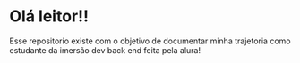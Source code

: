 # Olá leitor!!
Esse repositorio existe com o objetivo de documentar minha trajetoria como estudante da imersão dev back end feita pela alura!
